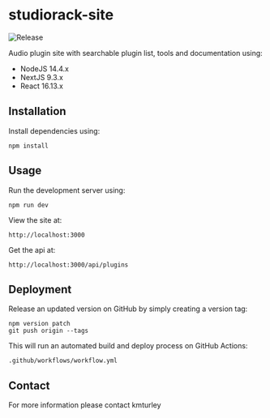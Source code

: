 # studiorack-site
![Release](https://github.com/studiorack/studiorack-site/workflows/Release/badge.svg)

Audio plugin site with searchable plugin list, tools and documentation using:

* NodeJS 14.4.x
* NextJS 9.3.x
* React 16.13.x


## Installation

Install dependencies using:

    npm install


## Usage

Run the development server using:

    npm run dev

View the site at:

    http://localhost:3000

Get the api at:

    http://localhost:3000/api/plugins


## Deployment

Release an updated version on GitHub by simply creating a version tag:

    npm version patch
    git push origin --tags

This will run an automated build and deploy process on GitHub Actions:

    .github/workflows/workflow.yml


## Contact

For more information please contact kmturley

